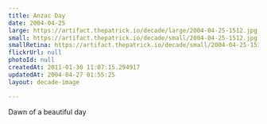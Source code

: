 ```yaml
---
title: Anzac Day
date: 2004-04-25
large: https://artifact.thepatrick.io/decade/large/2004-04-25-1512.jpg
small: https://artifact.thepatrick.io/decade/small/2004-04-25-1512.jpg
smallRetina: https://artifact.thepatrick.io/decade/small/2004-04-25-1512@2x.jpg
flickrUrl: null
photoId: null
createdAt: 2011-01-30 11:07:15.294917
updatedAt: 2004-04-27 01:55:25
layout: decade-image

---
```

Dawn of a beautiful day
